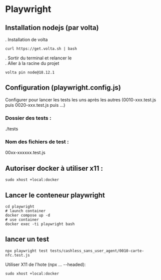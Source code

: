 # Playwright

## Installation nodejs (par volta)
. Installation de volta

```
curl https://get.volta.sh | bash
```
. Sortir du terminal et relancer le   
. Aller à la racine du projet
```
volta pin node@18.12.1
```


## Configuration (playwright.config.js)
Configurer pour lancer les tests les uns après les autres (0010-xxx.test.js puis 0020-xxx.test.js puis ...)

### Dossier des tests :
./tests

### Nom des fichiers de test :
00xx-xxxxxx.test.js

## Autoriser docker à utiliser x11 :
```
sudo xhost +local:docker
```

## Lancer le conteneur playwright
```
cd playwright
# launch container
docker compose up -d
# use container
docker exec -ti playwright bash
```

## lancer un test
```
npx playwright test tests/cashless_sans_user_agent/0010-carte-nfc.test.js
```

Utiliser X11 de l'hote (npx ... --headed):
```
sudo xhost +local:docker
```
